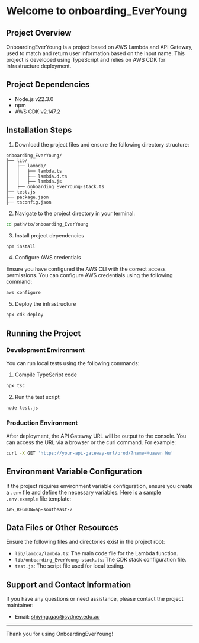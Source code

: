 # Welcome to onboarding_EverYoung


## Project Overview

OnboardingEverYoung is a project based on AWS Lambda and API Gateway, used to match and return user information based on the input name. This project is developed using TypeScript and relies on AWS CDK for infrastructure deployment.

## Project Dependencies

- Node.js v22.3.0
- npm
- AWS CDK v2.147.2

## Installation Steps

1. Download the project files and ensure the following directory structure:

```
onboarding_EverYoung/
├── lib/
│   ├── lambda/
│   │   ├── lambda.ts
│   │   ├── lambda.d.ts
│   │   ├── lambda.js
│   ├── onboarding_EverYoung-stack.ts
├── test.js
├── package.json
├── tsconfig.json
```

2. Navigate to the project directory in your terminal:

```bash
cd path/to/onboarding_EverYoung
```

3. Install project dependencies

```bash
npm install
```

4. Configure AWS credentials

Ensure you have configured the AWS CLI with the correct access permissions. You can configure AWS credentials using the following command:

```bash
aws configure
```

5. Deploy the infrastructure

```bash
npx cdk deploy
```

## Running the Project

### Development Environment

You can run local tests using the following commands:

1. Compile TypeScript code

```bash
npx tsc
```

2. Run the test script

```bash
node test.js
```

### Production Environment

After deployment, the API Gateway URL will be output to the console. You can access the URL via a browser or the curl command. For example:

```bash
curl -X GET 'https://your-api-gateway-url/prod/?name=Huawen Wu'
```

## Environment Variable Configuration

If the project requires environment variable configuration, ensure you create a `.env` file and define the necessary variables. Here is a sample `.env.example` file template:

```plaintext
AWS_REGION=ap-southeast-2
```

## Data Files or Other Resources

Ensure the following files and directories exist in the project root:

- `lib/lambda/lambda.ts`: The main code file for the Lambda function.
- `lib/onboarding_EverYoung-stack.ts`: The CDK stack configuration file.
- `test.js`: The script file used for local testing.

## Support and Contact Information

If you have any questions or need assistance, please contact the project maintainer:

- Email: shiying.gao@sydney.edu.au

---

Thank you for using OnboardingEverYoung!
```

